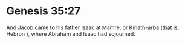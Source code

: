 # Genesis 35:27

And Jacob came to his father Isaac at Mamre, or Kiriath-arba (that is, Hebron ), where Abraham and Isaac had sojourned.
